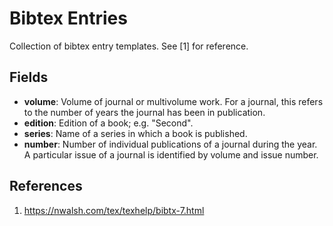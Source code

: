 # Bibtex Entries
Collection of bibtex entry templates. See [1] for reference.

## Fields
* __volume__: Volume of journal or multivolume work. For a journal, this refers to
  the number of years the journal has been in publication.
* __edition__: Edition of a book; e.g. "Second".
* __series__: Name of a series in which a book is published.
* __number__: Number of individual publications of a journal during the year. A
  particular issue of a journal is identified by volume and issue number.

## References
1. https://nwalsh.com/tex/texhelp/bibtx-7.html
